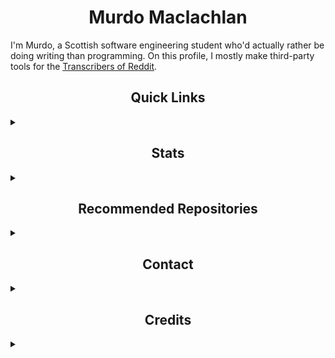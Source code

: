 <h1 align="center">Murdo Maclachlan</h1>

I'm Murdo, a Scottish software engineering student who'd actually rather be doing writing than programming. On this profile, I mostly make third-party tools for the [Transcribers of Reddit](https://reddit.com/r/TranscribersOfReddit).

<h2 align="center">Quick Links</h2>
<details>
    <summary></summary>

[![Website](https://img.shields.io/badge/my_website-%23ED8B00.svg?style=for-the-badge&color=black)](https://murdomaclachlan.github.io/website)
[![Reddit](https://img.shields.io/badge/Reddit-FF4500?style=for-the-badge&logo=reddit&logoColor=white)](https://www.reddit.com/u/murdomaclachlan)
[![Twitch](https://img.shields.io/badge/Twitch-9347FF?style=for-the-badge&logo=twitch&logoColor=white)](https://www.twitch.tv/murdomaclachlan)
[![Twitter](https://img.shields.io/badge/Twitter-%231DA1F2.svg?style=for-the-badge&logo=Twitter&logoColor=white)](https://www.twitter.com/murdomaclachlan)
[![YouTube](https://img.shields.io/badge/YouTube-%23FF0000.svg?style=for-the-badge&logo=YouTube&logoColor=white)](https://www.youtube.com/channel/UCFC6WprQlC7q2pwJEhaCPfA)
[![ko-fi](https://ko-fi.com/img/githubbutton_sm.svg)](https://ko-fi.com/V7V66H0A6)

</details>

<h2 align="center">Stats</h2>
<details>
    <summary></summary>

<img align="left" src="https://github-readme-stats.vercel.app/api/top-langs?username=murdomaclachlan&langs_count=10&show_icons=true&theme=vision-friendly-dark&locale=en" alt="Graph showing the most used languages on GitHub for Murdo Maclachlan." />
<img src="https://github-readme-stats.vercel.app/api?username=murdomaclachlan&show_icons=true&theme=vision-friendly-dark&locale=en&include_all_commits=true" alt="theodorehua" />

In addition to the languages seen in the graph, I can use, in descending order of experience:

![Markdown](https://img.shields.io/badge/markdown-%23000000.svg?style=for-the-badge&logo=markdown&logoColor=white)
![Java](https://img.shields.io/badge/java-%23ED8B00.svg?style=for-the-badge&logo=java&logoColor=white)
![SQL](https://img.shields.io/badge/sql-%232C2D72.svg?style=for-the-badge&logo=sql&logoColor=white&color=fa575b)
![PHP](https://img.shields.io/badge/php-%23777BB4.svg?style=for-the-badge&logo=php&logoColor=white)
![C++](https://img.shields.io/badge/c++-%2300599C.svg?style=for-the-badge&logo=c%2B%2B&logoColor=white)
![R](https://img.shields.io/badge/r-%23276DC3.svg?style=for-the-badge&logo=r&logoColor=white)
    
<br>

</details>

<h2 align="center">Recommended Repositories</h2>
<details>
    <summary></summary>

<a href="https://github.com/MurdoMaclachlan/oscr">
  <img align="center" src="https://github-readme-stats.vercel.app/api/pin/?username=murdomaclachlan&repo=oscr&theme=vision-friendly-dark" />
</a>
<a href="https://github.com/MurdoMaclachlan/ToR-Repost-Collection">
  <img align="center" src="https://github-readme-stats.vercel.app/api/pin/?username=murdomaclachlan&repo=tor-repost-collection&theme=vision-friendly-dark" />
</a>
<a href="https://github.com/MurdoMaclachlan/unofficial-tor-apps">
  <img align="center" src="https://github-readme-stats.vercel.app/api/pin/?username=murdomaclachlan&repo=unofficial-tor-apps&theme=vision-friendly-dark" />
</a>
<a href="https://github.com/MurdoMaclachlan/grimrock-import">
  <img align="center" src="https://github-readme-stats.vercel.app/api/pin/?username=murdomaclachlan&repo=grimrock-import&theme=vision-friendly-dark" />
</a>
<a href="https://github.com/MurdoMaclachlan/tadr">
  <img align="center" src="https://github-readme-stats.vercel.app/api/pin/?username=murdomaclachlan&repo=tadr&theme=vision-friendly-dark" />
</a>
<a href="https://github.com/MurdoMaclachlan/bash-aliases">
  <img align="center" src="https://github-readme-stats.vercel.app/api/pin/?username=murdomaclachlan&repo=bash-aliases&theme=vision-friendly-dark" />
</a>
    
</details>

<h2 align="center">Contact</h2>
<details>
    <summary></summary>

My website can be found [here](https://murdomaclachlan.github.io/website).

You can contact me for purposes relating to my public projects at [murdomaclachlan@duck.com](mailto:murdomaclachlan@duck.com).

</details>

<h2 align="center">Credits</h2>
<details>
    <summary></summary>
    <ul>
        <li><a href="https://github.com/anuraghazra">anuraghazra</a>, for the <a href="https://github.com/anuraghazra/github-readme-stats">stats cards</a>.
        <li><a href="https://github.com/Ileriayo/">Ileriayo</a>, for the <a href="https://github.com/Ileriayo/markdown-badges">profile badges</a>.
    </ul>
</details>

<!--
<h2 align="center">Template</h2>
<details>
    <summary></summary>
</details>
-->
